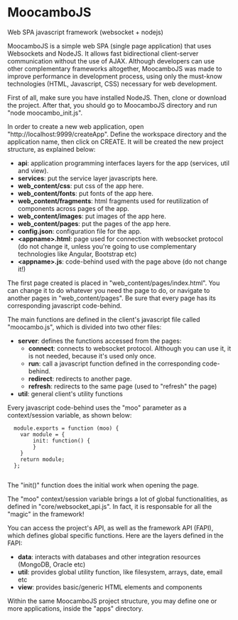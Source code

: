 # MoocamboJS
Web SPA javascript framework (websocket + nodejs)

MoocamboJS is a simple web SPA (single page application) that uses Websockets and NodeJS. It allows fast bidirectional client-server communication without the use of AJAX. Although developers can use other complementary frameworks altogether, MoocamboJS was made to improve performance in development process, using only the must-know technologies (HTML, Javascript, CSS) necessary for web development.

First of all, make sure you have installed NodeJS. Then, clone or download the project. After that, you should go to MoocamboJS directory and run "node moocambo_init.js".

In order to create a new web application, open "http://localhost:9999/createApp". Define the workspace directory and the application name, then click on CREATE. It will be created the new project structure, as explained below:
- <b>api</b>: application programming interfaces layers for the app (services, util and view).
- <b>services</b>: put the service layer javascripts here.
- <b>web_content/css</b>: put css of the app here.
- <b>web_content/fonts</b>: put fonts of the app here.
- <b>web_content/fragments</b>: html fragments used for reutilization of components across pages of the app.
- <b>web_content/images</b>: put images of the app here.
- <b>web_content/pages</b>: put the pages of the app here.
- <b>config.json</b>: configuration file for the app.
- <b>\<appname\>.html</b>: page used for connection with websocket protocol (do not change it, unless you're going to use complementary technologies like Angular, Bootstrap etc)
- <b>\<appname\>.js</b>: code-behind used with the page above (do not change it!)

The first page created is placed in "web_content/pages/index.html". You can change it to do whatever you need the page to do, or navigate to another pages in "web_content/pages".
Be sure that every page has its corresponding javascript code-behind.

The main functions are defined in the client's javascript file called "moocambo.js", which is divided into two other files:
- <b>server</b>: defines the functions accessed from the pages:
  - <b>connect</b>: connects to websocket protocol. Although you can use it, it is not needed, because it's used only once.
  - <b>run</b>: call a javascript function defined in the corresponding code-behind.
  - <b>redirect</b>: redirects to another page.
  - <b>refresh</b>: redirects to the same page (used to "refresh" the page)
- <b>util</b>: general client's utility functions

Every javascript code-behind uses the "moo" parameter as a context/session variable, as shown below:

```
  module.exports = function (moo) {
    var module = {
        init: function() {
        }
    }
    return module;
  };
  
```
The "init()" function does the initial work when opening the page.

The "moo" context/session variable brings a lot of global functionalities, as defined in "core/websocket_api.js". In fact, it is responsable for all the "magic" in the framework!

You can access the project's API, as well as the framework API (FAPI), which defines global specific functions. Here are the layers defined in the FAPI:
- <b>data</b>: interacts with databases and other integration resources (MongoDB, Oracle etc)
- <b>util</b>: provides global utility function, like filesystem, arrays, date, email etc
- <b>view</b>: provides basic/generic HTML elements and components

Within the same MoocamboJS project structure, you may define one or more applications, inside the "apps" directory.
